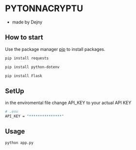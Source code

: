 # PYTONNACRYPTU
 - made by Dejny
## How to start

Use the package manager [pip](https://pip.pypa.io/en/stable/) to install packages.

```bash
pip install requests
```
```bash
pip install python-dotenv
```
```bash
pip install Flask
```
## SetUp
in the enviromental file change API_KEY to your actual API KEY
```bash
# .env
API_KEY = "***************"
```
## Usage
```bash
python app.py
```
